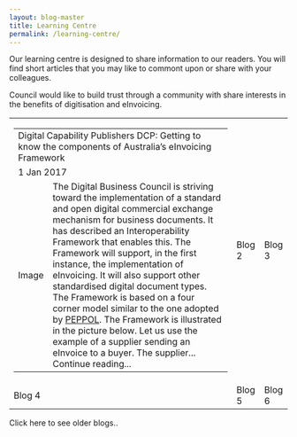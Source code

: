 ```yaml
---
layout: blog-master
title: Learning Centre
permalink: /learning-centre/
---
```


Our learning centre is designed to share information to our readers.  You will find short articles that you may like to commont upon or share with your colleagues.

Council would like to build trust through a community with share interests in the benefits of digitisation and eInvoicing.

<table>
<tr>
<td>
<table>
<tr>
<td colspan="2">Digital Capability Publishers DCP: Getting to know the components of Australia’s eInvoicing Framework </td>
</tr>
<tr>
<td colspan="2">1 Jan 2017</td>
</tr>
<tr>
<td>
Image
</td>
<td>
The Digital Business Council is striving toward the implementation of a standard and open digital commercial exchange mechanism for business documents. It has described an Interoperability Framework that enables this. The Framework will support, in the first instance, the implementation of eInvoicing. It will also support other standardised digital document types.
The Framework is based on a four corner model similar to the one adopted by <a href="http://peppol.eu">PEPPOL</a>. The Framework is illustrated in the picture below. Let us use the example of a supplier sending an eInvoice to a buyer. The supplier... 
Continue reading...
</td>
</tr>
</table>
</td>
<td>Blog 2</td>
<td>Blog 3</td>
</tr>
<tr>
<td>Blog 4</td>
<td>Blog 5</td>
<td>Blog 6</td>
</tr>
<table>

Click here to see older blogs..
